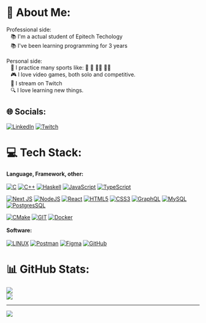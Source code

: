 # 💫 About Me:
Professional side:
<br> &ensp; 📚 I'm a actual student of Epitech Techology
<br> &ensp; 📚 I've been learning programming for 3 years 
<br><br>Personal side:
<br> &ensp; 💪 I practice many sports like:  🥋   🚴   🧗‍♀️  🏊‍♂️
<br> &ensp; 🎮 I love video games, both solo and competitive.
<br> &ensp; 🔴 I stream on Twitch
<br> &ensp; 🔍 I love learning new things.


## 🌐 Socials:
[![LinkedIn](https://img.shields.io/badge/LinkedIn-%230077B5.svg?logo=linkedin&logoColor=white)](https://www.linkedin.com/in/marc-mendia) [![Twitch](https://img.shields.io/badge/Twitch-%239146FF.svg?logo=Twitch&logoColor=white)](https://twitch.tv/Dvaking_) 

# 💻 Tech Stack:
**Language, Framework, other:** <br><br>
[![C](https://img.shields.io/badge/c-%2300599C.svg?style=for-the-badge&logo=c&logoColor=white)](https://fr.wikipedia.org/wiki/C_(langage))
[![C++](https://img.shields.io/badge/c++-%2300599C.svg?style=for-the-badge&logo=c%2B%2B&logoColor=white)](https://fr.wikipedia.org/wiki/C%2B%2B)
[![Haskell](https://img.shields.io/badge/Haskell-Dvaking?style=for-the-badge&logo=haskell&logoColor=White&color=purple&link=https%3A%2F%2Fwww.haskell.org%2Fdocumentation%2F)](https://www.haskell.org/documentation/)
[![JavaScript](https://img.shields.io/badge/javascript-%23323330.svg?style=for-the-badge&logo=javascript&logoColor=%23F7DF1E)](https://developer.mozilla.org/fr/docs/Web/JavaScript)
[![TypeScript](https://img.shields.io/badge/typescript-%23007ACC.svg?style=for-the-badge&logo=typescript&logoColor=white)](https://www.typescriptlang.org/docs/handbook/typescript-in-5-minutes.html)

[![Next JS](https://img.shields.io/badge/Next-black?style=for-the-badge&logo=next.js&logoColor=white)](https://nextjs.org/docs)
[![NodeJS](https://img.shields.io/badge/node.js-6DA55F?style=for-the-badge&logo=node.js&logoColor=white)](https://nodejs.org/en) 
[![React](https://img.shields.io/badge/react-%2320232a.svg?style=for-the-badge&logo=react&logoColor=%2361DAFB)](https://react.dev/learn)
[![HTML5](https://img.shields.io/badge/html5-%23E34F26.svg?style=for-the-badge&logo=html5&logoColor=white)](https://developer.mozilla.org/fr/docs/Web/HTML) 
[![CSS3](https://img.shields.io/badge/css3-%231572B6.svg?style=for-the-badge&logo=css3&logoColor=white)](https://developer.mozilla.org/fr/docs/Web/CSS)
[![GraphQL](https://img.shields.io/badge/-GraphQL-E10098?style=for-the-badge&logo=graphql&logoColor=white)](https://graphql.org/learn/)
[![MySQL](https://img.shields.io/badge/mysql-%2300f.svg?style=for-the-badge&logo=mysql&logoColor=white)](https://dev.mysql.com/doc/)
[![PostgresSQL](https://img.shields.io/badge/postgres-%23316192.svg?style=for-the-badge&logo=postgresql&logoColor=white)](https://www.postgresql.org/docs/)

[![CMake](https://img.shields.io/badge/CMake-%23008FBA.svg?style=for-the-badge&logo=cmake&logoColor=white)](https://cmake.org/download/)
[![GIT](https://img.shields.io/badge/Git-fc6d26?style=for-the-badge&logo=git&logoColor=white)](https://git-scm.com/doc)
[![Docker](https://img.shields.io/badge/docker-%230db7ed.svg?style=for-the-badge&logo=docker&logoColor=white)](https://docs.docker.com/)
<br><br> **Software:** <br><br>
[![LINUX](https://img.shields.io/badge/Linux-FCC624?style=for-the-badge&logo=linux&logoColor=black)](https://fr.wikipedia.org/wiki/Linux) 
[![Postman](https://img.shields.io/badge/Postman-FF6C37?style=for-the-badge&logo=postman&logoColor=white)](https://www.postman.com/) 
[![Figma](https://img.shields.io/badge/figma-%23F24E1E.svg?style=for-the-badge&logo=figma&logoColor=white)](https://www.figma.com/fr/) 
[![GitHub](https://img.shields.io/badge/GitHub-%23121011.svg?style=for-the-badge&logo=github&logoColor=white)](https://github.com/)
<br>
# 📊 GitHub Stats:
![](https://github-readme-stats.vercel.app/api?username=Dvaking&theme=darcula&hide_border=false&include_all_commits=false&count_private=false)<br/>
![](https://github-readme-stats.vercel.app/api/top-langs/?username=Dvaking&theme=darcula&hide_border=false&include_all_commits=false&count_private=false&layout=compact)

---
[![](https://visitcount.itsvg.in/api?id=Dvaking&icon=0&color=4)](https://visitcount.itsvg.in)
